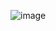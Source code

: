 

![image](https://github.com/shahbazalamjobs/The-complete-web-development-bootcamp--by-Angela-Yu-2023/assets/125631878/abb8f74a-7c21-4a02-8737-77634bb8f564)
